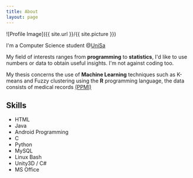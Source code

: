 ```yaml
---
title: About
layout: page
---
```

![Profile Image]({{ site.url }}/{{ site.picture }})

I'm a Computer Science student @<a href="https://www.unisa.it/">UniSa</a>

My field of interests ranges from **programming** to **statistics**, I'd like to use numbers or data to obtain useful insights. I'm not against coding too.

My thesis concerns the use of **Machine Learning** techniques such as K-means and Fuzzy clustering using the **R** programming language, the data consists of medical records <a href="https://www.ppmi-info.org/">(PPMI)</a>



<h2>Skills</h2>

<ul class="skill-list">
	<li>HTML</li>
	<li>Java</li>
	<li>Android Programming</li>
	<li>C</li>
	<li>Python</li>
	<li>MySQL</li>
	<li>Linux Bash</li>
	<li>Unity3D / C#</li>
	<li>MS Office</li>
</ul>

